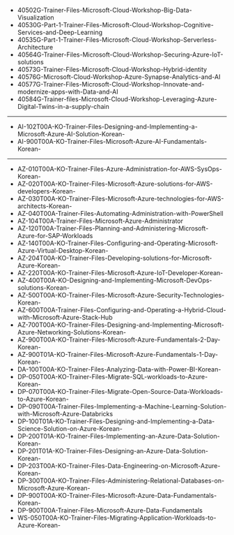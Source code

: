 - 40502G-Trainer-Files-Microsoft-Cloud-Workshop-Big-Data-Visualization
- 40530G-Part-1-Trainer-Files-Microsoft-Cloud-Workshop-Cognitive-Services-and-Deep-Learning
- 40535G-Part-1-Trainer-Files-Microsoft-Cloud-Workshop-Serverless-Architecture
- 40564G-Trainer-Files-Microsoft-Cloud-Workshop-Securing-Azure-IoT-solutions
- 40573G-Trainer-Files-Microsoft-Cloud-Workshop-Hybrid-identity
- 40576G-Microsoft-Cloud-Workshop-Azure-Synapse-Analytics-and-AI
- 40577G-Trainer-Files-Microsoft-Cloud-Workshop-Innovate-and-modernize-apps-with-Data-and-AI
- 40584G-Trainer-files-Microsoft-Cloud-Workshop-Leveraging-Azure-Digital-Twins-in-a-supply-chain
---
- AI-102T00A-KO-Trainer-Files-Designing-and-Implementing-a-Microsoft-Azure-AI-Solution-Korean-
- AI-900T00A-KO-Trainer-Files-Microsoft-Azure-AI-Fundamentals-Korean-
---
- AZ-010T00A-KO-Trainer-Files-Azure-Administration-for-AWS-SysOps-Korean-
- AZ-020T00A-KO-Trainer-Files-Microsoft-Azure-solutions-for-AWS-developers-Korean-
- AZ-030T00A-KO-Trainer-Files-Microsoft-Azure-technologies-for-AWS-architects-Korean-
- AZ-040T00A-Trainer-Files-Automating-Administration-with-PowerShell
- AZ-104T00A-Trainer-Files-Microsoft-Azure-Administrator
- AZ-120T00A-Trainer-Files-Planning-and-Administering-Microsoft-Azure-for-SAP-Workloads
- AZ-140T00A-KO-Trainer-Files-Configuring-and-Operating-Microsoft-Azure-Virtual-Desktop-Korean-
- AZ-204T00A-KO-Trainer-Files-Developing-solutions-for-Microsoft-Azure-Korean-
- AZ-220T00A-KO-Trainer-Files-Microsoft-Azure-IoT-Developer-Korean-
- AZ-400T00A-KO-Designing-and-Implementing-Microsoft-DevOps-solutions-Korean-
- AZ-500T00A-KO-Trainer-Files-Microsoft-Azure-Security-Technologies-Korean-
- AZ-600T00A-Trainer-Files-Configuring-and-Operating-a-Hybrid-Cloud-with-Microsoft-Azure-Stack-Hub
- AZ-700T00A-KO-Trainer-Files-Designing-and-Implementing-Microsoft-Azure-Networking-Solutions-Korean-
- AZ-900T00A-KO-Trainer-Files-Microsoft-Azure-Fundamentals-2-Day-Korean-
- AZ-900T01A-KO-Trainer-Files-Microsoft-Azure-Fundamentals-1-Day-Korean-
- DA-100T00A-KO-Trainer-Files-Analyzing-Data-with-Power-BI-Korean-
- DP-050T00A-KO-Trainer-Files-Migrate-SQL-workloads-to-Azure-Korean-
- DP-070T00A-KO-Trainer-Files-Migrate-Open-Source-Data-Workloads-to-Azure-Korean-
- DP-090T00A-Trainer-Files-Implementing-a-Machine-Learning-Solution-with-Microsoft-Azure-Databricks
- DP-100T01A-KO-Trainer-Files-Designing-and-Implementing-a-Data-Science-Solution-on-Azure-Korean-
- DP-200T01A-KO-Trainer-Files-Implementing-an-Azure-Data-Solution-Korean-
- DP-201T01A-KO-Trainer-Files-Designing-an-Azure-Data-Solution-Korean-
- DP-203T00A-KO-Trainer-Files-Data-Engineering-on-Microsoft-Azure-Korean-
- DP-300T00A-KO-Trainer-Files-Administering-Relational-Databases-on-Microsoft-Azure-Korean-
- DP-900T00A-KO-Trainer-Files-Microsoft-Azure-Data-Fundamentals-Korean-
- DP-900T00A-Trainer-Files-Microsoft-Azure-Data-Fundamentals
- WS-050T00A-KO-Trainer-Files-Migrating-Application-Workloads-to-Azure-Korean-